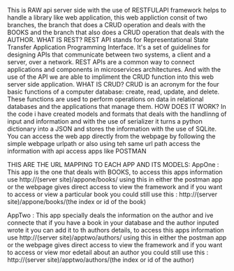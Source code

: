 This is  RAW api server side with the use of RESTFULAPI framework helps to handle a library like web application, this web appliction consit of two branches, the branch that
does a CRUD operation and deals with the BOOKS and the branch that also does a CRUD operation that deals with the AUTHOR. WHAT IS REST?
REST API stands for Representational State Transfer Application Programming Interface. It's a set of guidelines for designing APIs that communicate between two systems, 
a client and a server, over a network. REST APIs are a common way to connect applications and components in microservices architectures. And with the use of the API
we are able to impliment the CRUD function into this web server side application. WHAT IS CRUD?
CRUD is an acronym for the four basic functions of a computer database: create, read, update, and delete. These functions are used to perform operations on data in 
relational databases and the applications that manage them. HOW DOES IT WORK?
In the code i have created models and formats that deals with the handlinng of input and information and with the use of serializer it turns a python dictionary into a JSON
and stores the information with the use of SQLite.
You can access the web app directly from the webpage by following the simple webpage urlpath or also using teh same url path access the information with api access apps like
POSTMAN

THIS ARE THE URL MAPPING TO EACH APP AND ITS MODELS:
AppOne : This app is the one that deals with BOOKS, to access this apps information use 
        http://(server site)/appone/books/
    using this in either the postman app or the webpage gives direct access to view the framework
    and if you want to access or view a particular book you could still use this : http://(server site)/appone/books/(the index or id of the book)

AppTwo  : This app specially deals the information on the author and ive connecte that if you have a book in your database and the author inputed wrote it you can add it
    to th authors details, to access this apps information use
        http://(server site)/apptwo/authors/
    using this in either the postman app or the webpage gives direct access to view the framework
    and if you want to access or view mor edetail about an author you could still use this : http://(server site)/apptwo/authors/(the index or id of the author)
